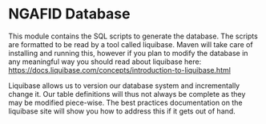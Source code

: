 # NGAFID Database

This module contains the SQL scripts to generate the database. The scripts are formatted to be read by a tool called
liquibase. Maven will take care of installing and running this, however if you plan to modify the database in any
meaningful way you should read about liquibase here: https://docs.liquibase.com/concepts/introduction-to-liquibase.html

Liquibase allows us to version our database system and incrementally change it. Our table definitions will thus not
always be complete as they may be modified piece-wise. The best practices documentation on the liquibase site will
show you how to address this if it gets out of hand.